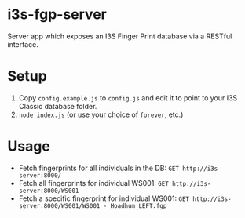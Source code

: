 i3s-fgp-server
==============

Server app which exposes an I3S Finger Print database via a RESTful interface.

# Setup

1. Copy `config.example.js` to `config.js` and edit it to point to your I3S Classic database folder.
2. `node index.js` (or use your choice of `forever`, etc.)

# Usage
* Fetch fingerprints for all individuals in the DB: `GET http://i3s-server:8000/`
* Fetch all fingerprints for individual WS001: `GET http://i3s-server:8000/WS001`
* Fetch a specific fingerprint for individual WS001: `GET http://i3s-server:8000/WS001/WS001 - Hoadhum_LEFT.fgp`
